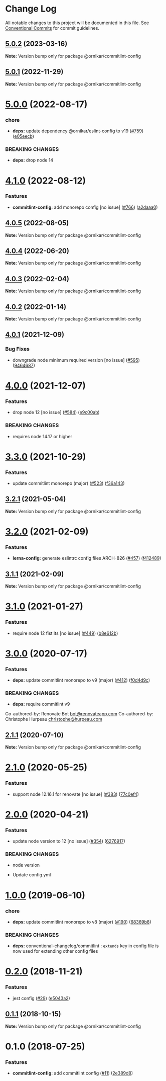 # Change Log

All notable changes to this project will be documented in this file.
See [Conventional Commits](https://conventionalcommits.org) for commit guidelines.

## [5.0.2](https://github.com/ornikar/shared-configs/compare/@ornikar/commitlint-config@5.0.1...@ornikar/commitlint-config@5.0.2) (2023-03-16)

**Note:** Version bump only for package @ornikar/commitlint-config





## [5.0.1](https://github.com/ornikar/shared-configs/compare/@ornikar/commitlint-config@5.0.0...@ornikar/commitlint-config@5.0.1) (2022-11-29)

**Note:** Version bump only for package @ornikar/commitlint-config





# [5.0.0](https://github.com/ornikar/shared-configs/compare/@ornikar/commitlint-config@4.1.0...@ornikar/commitlint-config@5.0.0) (2022-08-17)


### chore

* **deps:** update dependency @ornikar/eslint-config to v19 ([#759](https://github.com/ornikar/shared-configs/issues/759)) ([e05eecb](https://github.com/ornikar/shared-configs/commit/e05eecb898d047b44277ce4f65fc724831bb2ece))


### BREAKING CHANGES

* **deps:** drop node 14 





# [4.1.0](https://github.com/ornikar/shared-configs/compare/@ornikar/commitlint-config@4.0.5...@ornikar/commitlint-config@4.1.0) (2022-08-12)


### Features

* **commitlint-config:** add monorepo config [no issue] ([#766](https://github.com/ornikar/shared-configs/issues/766)) ([a2daaa0](https://github.com/ornikar/shared-configs/commit/a2daaa09426aa1d93912546971a82c451a7bc951))





## [4.0.5](https://github.com/ornikar/shared-configs/compare/@ornikar/commitlint-config@4.0.4...@ornikar/commitlint-config@4.0.5) (2022-08-05)

**Note:** Version bump only for package @ornikar/commitlint-config





## [4.0.4](https://github.com/ornikar/shared-configs/compare/@ornikar/commitlint-config@4.0.3...@ornikar/commitlint-config@4.0.4) (2022-06-20)

**Note:** Version bump only for package @ornikar/commitlint-config





## [4.0.3](https://github.com/ornikar/shared-configs/compare/@ornikar/commitlint-config@4.0.2...@ornikar/commitlint-config@4.0.3) (2022-02-04)

**Note:** Version bump only for package @ornikar/commitlint-config





## [4.0.2](https://github.com/ornikar/shared-configs/compare/@ornikar/commitlint-config@4.0.1...@ornikar/commitlint-config@4.0.2) (2022-01-14)

**Note:** Version bump only for package @ornikar/commitlint-config





## [4.0.1](https://github.com/ornikar/shared-configs/compare/@ornikar/commitlint-config@4.0.0...@ornikar/commitlint-config@4.0.1) (2021-12-09)


### Bug Fixes

* downgrade node minimum required version [no issue] ([#595](https://github.com/ornikar/shared-configs/issues/595)) ([9464687](https://github.com/ornikar/shared-configs/commit/9464687f55aed4a2e683f5d3b992300d000a2b30))





# [4.0.0](https://github.com/ornikar/shared-configs/compare/@ornikar/commitlint-config@3.3.0...@ornikar/commitlint-config@4.0.0) (2021-12-07)


### Features

* drop node 12 [no issue] ([#584](https://github.com/ornikar/shared-configs/issues/584)) ([e9c00ab](https://github.com/ornikar/shared-configs/commit/e9c00abb5ed3a9c60993b6c652566dd7e71a97e1))


### BREAKING CHANGES

* requires node 14.17 or higher 





# [3.3.0](https://github.com/ornikar/shared-configs/compare/@ornikar/commitlint-config@3.2.1...@ornikar/commitlint-config@3.3.0) (2021-10-29)


### Features

* update commitlint monorepo (major) ([#523](https://github.com/ornikar/shared-configs/issues/523)) ([f36a143](https://github.com/ornikar/shared-configs/commit/f36a143bd6a688ee13945d8520d265c29cc702ab))





## [3.2.1](https://github.com/ornikar/shared-configs/compare/@ornikar/commitlint-config@3.2.0...@ornikar/commitlint-config@3.2.1) (2021-05-04)

**Note:** Version bump only for package @ornikar/commitlint-config





# [3.2.0](https://github.com/ornikar/shared-configs/compare/@ornikar/commitlint-config@3.1.1...@ornikar/commitlint-config@3.2.0) (2021-02-09)


### Features

* **lerna-config:** generate eslintrc config files ARCH-826 ([#457](https://github.com/ornikar/shared-configs/issues/457)) ([f412489](https://github.com/ornikar/shared-configs/commit/f4124895ed15b48519826b16ed515207be97b41c))





## [3.1.1](https://github.com/ornikar/shared-configs/compare/@ornikar/commitlint-config@3.1.0...@ornikar/commitlint-config@3.1.1) (2021-02-09)

**Note:** Version bump only for package @ornikar/commitlint-config





# [3.1.0](https://github.com/ornikar/shared-configs/compare/@ornikar/commitlint-config@3.0.0...@ornikar/commitlint-config@3.1.0) (2021-01-27)


### Features

* require node 12 fist lts [no issue] ([#449](https://github.com/ornikar/shared-configs/issues/449)) ([b8e612b](https://github.com/ornikar/shared-configs/commit/b8e612bc7e0573fd52023f8eea78e95e321567e5))





# [3.0.0](https://github.com/ornikar/shared-configs/compare/@ornikar/commitlint-config@2.1.1...@ornikar/commitlint-config@3.0.0) (2020-07-17)


### Features

* **deps:** update commitlint monorepo to v9 (major) ([#412](https://github.com/ornikar/shared-configs/issues/412)) ([f0d4d9c](https://github.com/ornikar/shared-configs/commit/f0d4d9c3e11f3d50fe46241ca32648fc36ba72ef))


### BREAKING CHANGES

* **deps:** require commitlint v9

Co-authored-by: Renovate Bot <bot@renovateapp.com>
Co-authored-by: Christophe Hurpeau <christophe@hurpeau.com>





## [2.1.1](https://github.com/ornikar/shared-configs/compare/@ornikar/commitlint-config@2.1.0...@ornikar/commitlint-config@2.1.1) (2020-07-10)

**Note:** Version bump only for package @ornikar/commitlint-config





# [2.1.0](https://github.com/ornikar/shared-configs/compare/@ornikar/commitlint-config@2.0.0...@ornikar/commitlint-config@2.1.0) (2020-05-25)


### Features

* support node 12.16.1 for renovate [no issue] ([#383](https://github.com/ornikar/shared-configs/issues/383)) ([77c0ef4](https://github.com/ornikar/shared-configs/commit/77c0ef4))





# [2.0.0](https://github.com/ornikar/shared-configs/compare/@ornikar/commitlint-config@1.0.0...@ornikar/commitlint-config@2.0.0) (2020-04-21)


### Features

* update node version to 12 [no issue] ([#354](https://github.com/ornikar/shared-configs/issues/354)) ([6276917](https://github.com/ornikar/shared-configs/commit/6276917))


### BREAKING CHANGES

* node version

* Update config.yml





# [1.0.0](https://github.com/ornikar/shared-configs/compare/@ornikar/commitlint-config@0.2.0...@ornikar/commitlint-config@1.0.0) (2019-06-10)


### chore

* **deps:** update commitlint monorepo to v8 (major) ([#190](https://github.com/ornikar/shared-configs/issues/190)) ([68369b8](https://github.com/ornikar/shared-configs/commit/68369b8))


### BREAKING CHANGES

* **deps:** conventional-changelog/commitlint : `extends` key in config file is now used for extending other config files





# [0.2.0](https://github.com/ornikar/shared-configs/compare/@ornikar/commitlint-config@0.1.1...@ornikar/commitlint-config@0.2.0) (2018-11-21)


### Features

* jest config ([#29](https://github.com/ornikar/shared-configs/issues/29)) ([e5043a2](https://github.com/ornikar/shared-configs/commit/e5043a2))





## [0.1.1](https://github.com/ornikar/shared-configs/compare/@ornikar/commitlint-config@0.1.0...@ornikar/commitlint-config@0.1.1) (2018-10-15)

**Note:** Version bump only for package @ornikar/commitlint-config





<a name="0.1.0"></a>
# 0.1.0 (2018-07-25)


### Features

* **commitlint-config:** add commitlint config ([#11](https://github.com/ornikar/shared-configs/issues/11)) ([2e389d8](https://github.com/ornikar/shared-configs/commit/2e389d8))
